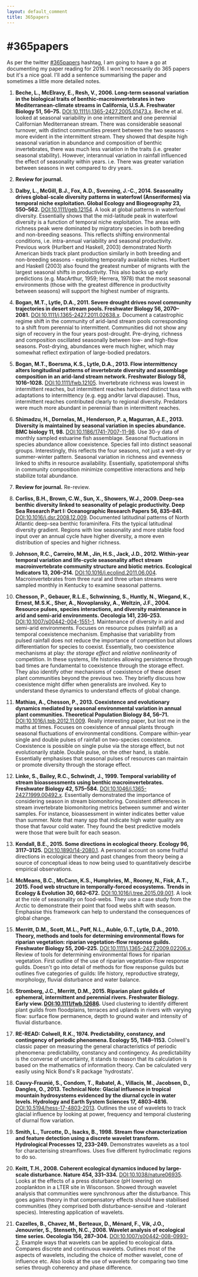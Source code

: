 ```yaml
---
layout: default_comment
title: 365papers
---
```


<!--
[DOI:](http://dx.doi.org/)
-->

# \#365papers

As per the twitter [\#365papers](https://twitter.com/search?q=%23365papers) hashtag, I am going to have a go at documenting my paper reading for 2016. I won't necessarily do 365 papers but it's a nice goal. I'll add a sentence summarising the paper and sometimes a little more detailed notes.  

1. **Beche, L., McElravy, E., Resh, V., 2006. Long-term seasonal variation in the biological traits of benthic-macroinvertebrates in two Mediterranean-climate streams in California, U.S.A. Freshwater Biology 51, 56–75.** [DOI:10.1111/j.1365-2427.2005.01473.x](http://dx.doi.org/10.1111/j.1365-2427.2005.01473.x). Beche et al. looked at seasonal variability in one intermittent and one perennial Californian Mediterranean stream. There was considerable seasonal turnover, with distinct communities present between the two seasons - more evident in the intermittent stream. They showed that despite high seasonal variation in abundance and composition of benthic invertebrates, there was much less variation in the traits (i.e. greater seasonal stability). However, interannual variation in rainfall influenced the effect of seasonality within years. i.e. There was greater variation between seasons in wet compared to dry years.

2. **Review for journal.**

3. **Dalby, L., McGill, B.J., Fox, A.D., Svenning, J.-C., 2014. Seasonality drives global-scale diversity patterns in waterfowl (Anseriformes) via temporal niche exploitation. Global Ecology and Biogeography 23, 550–562.** [DOI:10.1111/geb.12154](http://dx.doi.org/10.1111/geb.12154). A look at global patterns in waterfowl diversity. Essentially shows that the mid-latitude peak in waterfowl diversity is a function of temporal niche exploitation. The areas with richness peak were dominated by migratory species in both breeding and non-breeding seasons. This reflects shifting environmental conditions, i.e. intra-annual variability and seasonal productivity. Previous work (Hurlbert and Haskell, 2003) demonstrated North American birds track plant production similarly in both breeding and non-breeding seasons - exploiting temporally available niches. Hurlbert and Haskell (2003) also found the greatest number of migrants with the largest seasonal shifts in productivity. This also backs up early predictions (e.g. MacArthur, 1959; Herrera, 1978) that the most seasonal environments (those with the greatest difference in productivity between seasons) will support the highest number of migrants. 

4. **Bogan, M.T., Lytle, D.A., 2011. Severe drought drives novel community trajectories in desert stream pools. Freshwater Biology 56, 2070–2081.** [DOI:10.1111/j.1365-2427.2011.02638.x](http://dx.doi.org/10.1111/j.1365-2427.2011.02638.x). Document a catastrophic regime shift in the community of arid-land stream pools corresponding to a shift from perennial to intermittent. Communities did not show any sign of recovery in the four years post-drought. Pre-drying, richness and composition oscillated seasonally between low- and high-flow seasons. Post-drying, abundances were much higher, which may somewhat reflect extirpation of large-bodied predators.

5. **Bogan, M.T., Boersma, K.S., Lytle, D.A., 2013. Flow intermittency alters longitudinal patterns of invertebrate diversity and assemblage composition in an arid-land stream network. Freshwater Biology 58, 1016–1028.** [DOI:10.1111/fwb.12105](http://dx.doi.org/10.1111/fwb.12105). Invertebrate richness was lowest in intermittent reaches, but intermittent reaches harbored distinct taxa with adaptations to intermittency (e.g. egg and⁄or larval diapause). Thus, intermittent reaches contributed clearly to regional diversity. Predators were much more abundant in perennial than in intermittent reaches. 

6. **Shimadzu, H., Dornelas, M., Henderson, P. a, Magurran, A.E., 2013. Diversity is maintained by seasonal variation in species abundance. BMC biology 11, 98.** [DOI:10.1186/1741-7007-11-98](http://dx.doi.org/10.1186/1741-7007-11-98). Use 30-y data of monthly sampled estuarine fish assemblage. Seasonal fluctuations in species abundance allow coexistence. Species fall into distinct seasonal groups. Interestingly, this reflects the four seasons, not just a wet-dry or summer-winter pattern. Seasonal variation in richness and evenness linked to shifts in resource availability. Essentially, spatiotemporal shifts in community composition minimize competitive interactions and help stabilize total abundance.

7. **Review for journal.** Re-review.

8. **Corliss, B.H., Brown, C.W., Sun, X., Showers, W.J., 2009. Deep-sea benthic diversity linked to seasonality of pelagic productivity. Deep Sea Research Part I: Oceanographic Research Papers 56, 835–841.** [DOI:10.1016/j.dsr.2008.12.009](http://dx.doi.org/10.1016/j.dsr.2008.12.009). Documented latitudinal patterns of North Atlantic deep-sea benthic foraminifera. Fits the typical latitudinal diversity gradient. Regions with low seasonality and more stable food input over an annual cycle have higher diversity, a more even distribution of species and higher richness.

9. **Johnson, R.C., Carreiro, M.M., Jin, H.S., Jack, J.D., 2012. Within-year temporal variation and life-cycle seasonality affect stream macroinvertebrate community structure and biotic metrics. Ecological Indicators 13, 206–214.** [DOI:10.1016/j.ecolind.2011.06.004](http://dx.doi.org/10.1016/j.ecolind.2011.06.004). Macroinvertebrates from three rural and three urban streams were sampled monthly in Kentucky to examine seasonal patterns. 

10. **Chesson, P., Gebauer, R.L.E., Schwinning, S., Huntly, N., Wiegand, K., Ernest, M.S.K., Sher, A., Novoplansky, A., Weltzin, J.F., 2004. Resource pulses, species interactions, and diversity maintenance in arid and semi-arid environments. Oecologia 141, 236–253.** [DOI:10.1007/s00442-004-1551-1](http://dx.doi.org/10.1007/s00442-004-1551-1). Maintenance of diversity in arid and semi-arid environments. Focuses on resource pulses (rainfall) as a temporal coexistence mechanism. Emphasise that variability from pulsed rainfall does not reduce the importance of competition but allows differentiation for species to coexist. Essentially, two coexistence mechanisms at play: *the storage effect* and *relative nonlinearity* of competition. In these systems, life histories allowing persistence through bad times are fundamental to coexistence through the storage effect. They also identify other mechanisms of coexistence of these desert plant communities beyond the previous two. They briefly discuss how coexistence might differ when generalists are involved. Key to understand these dynamics to understand effects of global change.

11. **Mathias, A., Chesson, P., 2013. Coexistence and evolutionary dynamics mediated by seasonal environmental variation in annual plant communities. Theoretical Population Biology 84, 56–71.** [DOI:10.1016/j.tpb.2012.11.009](http://dx.doi.org/10.1016/j.tpb.2012.11.009). Really interesting paper, but lost me in the maths at times. Focuses on coexistence of annual plants through seasonal fluctuations of environmental conditions. Compare within-year single and double pulses of rainfall on two-species coexistence. Coexistence is possible on single pulse via the storage effect, but not evolutionarily stable. Double pulse, on the other hand, is stable. Essentially emphasises that seasonal pulses of resources can maintain or promote diversity through the storage effect.

12. **Linke, S., Bailey, R.C., Schwindt, J., 1999. Temporal variability of stream bioassessments using benthic macroinvertebrates. Freshwater Biology 42, 575–584.** [DOI:10.1046/j.1365-2427.1999.00492.x](http://dx.doi.org/10.1046/j.1365-2427.1999.00492.x). Essentially demonstrated the importance of considering season in stream biomonitoring. Consistent differences in stream invertebrate biomonitoring metrics between summer and winter samples. For instance, bioassessment in winter indicates better value than summer. Note that many spp that indicate high water quality are those that favour cold water. They found the best predictive models were those that were built for each season.

13. **Kendall, B.E., 2015. Some directions in ecological theory. Ecology 96, 3117–3125.** [DOI:10.1890/14-2080.1](http://dx.doi.org/10.1890/14-2080.1). A personal account on some fruitful directions in ecological theory and past changes from theory being a source of conceptual ideas to now being used to quantitatively descirbe empirical observations. 

14. **McMeans, B.C., McCann, K.S., Humphries, M., Rooney, N., Fisk, A.T., 2015. Food web structure in temporally-forced ecosystems. Trends in Ecology & Evolution 30, 662–672.** [DOI:10.1016/j.tree.2015.09.001](http://dx.doi.org/10.1016/j.tree.2015.09.001). A look at the role of seasonality on food-webs. They use a case study from the Arctic to demonstrate their point that food webs shift with season. Emphasise this framework can help to understand the consequences of global change. 

15. **Merritt, D.M., Scott, M.L., Poff, N.L., Auble, G.T., Lytle, D.A., 2010. Theory, methods and tools for determining environmental flows for riparian vegetation: riparian vegetation-flow response guilds. Freshwater Biology 55, 206–225.** [DOI:10.1111/j.1365-2427.2009.02206.x](http://dx.doi.org/10.1111/j.1365-2427.2009.02206.x). Review of tools for determining environmental flows for riparian vegetation. First outline of the use of riparian vegetation-flow response guilds. Doesn't go into detail of methods for flow response guilds but outlines five categories of guilds: life history, reproductive strategy, morphology, fluvial disturbance and water balance. 

16. **Stromberg, J.C., Merritt, D.M., 2015. Riparian plant guilds of ephemeral, intermittent and perennial rivers. Freshwater Biology. Early view. [DOI:10.1111/fwb.12686](http://dx.doi.org/10.1111/fwb.12686).** Used clustering to identify different plant guilds from floodplains, terraces and uplands in rivers with varying flow: surface flow permanence, depth to ground water and intensity of fluvial disturbance.

17. **RE-READ: Colwell, R.K., 1974. Predictability, constancy, and contingency of periodic phenomena. Ecology 55, 1148–1153.** Colwell's classic paper on measuring the general characteristics of periodic phenomena: predictability, constancy and contingency. As predictability is the converse of uncertainty, it stands to reason that its calculation is based on the mathematics of information theory. Can be calculated very easily using Nick Bond's R package 'hydrostats'. 

18. **Cauvy-Fraunié, S., Condom, T., Rabatel, A., Villacis, M., Jacobsen, D., Dangles, O., 2013. Technical Note: Glacial influence in tropical mountain hydrosystems evidenced by the diurnal cycle in water levels. Hydrology and Earth System Sciences 17, 4803–4816.** [DOI:10.5194/hess-17-4803-2013](http://dx.doi.org/10.5194/hess-17-4803-2013). Outlines the use of wavelets to track glacial influence by looking at power, frequency and temporal clustering of diurnal flow variation. 

19. **Smith, L., Turcotte, D., Isacks, B., 1998. Stream flow characterization and feature detection using a discrete wavelet transform. Hydrological Processes 12, 233–249.** Demonstrates wavelets as a tool for characterising streamflows. Uses five different hydroclimatic regions to do so. 

20. **Keitt, T.H., 2008. Coherent ecological dynamics induced by large-scale disturbance. Nature 454, 331–334.** [DOI:10.1038/nature06935](http://dx.doi.org/10.1038/nature06935). Looks at the effects of a press disturbance (pH lowering) on zooplankton in a LTER site in Wisconson. Showed through wavelet analysis that communities were synchronous after the disturbance. This goes agains theory in that compensatory effects should have stabilised communities (they comprised both disturbance-sensitve and -tolerant species). Interesting application of wavelets. 

21. **Cazelles, B., Chavez, M., Berteaux, D., Ménard, F., Vik, J.O., Jenouvrier, S., Stenseth, N.C., 2008. Wavelet analysis of ecological time series. Oecologia 156, 287–304.** [DOI:10.1007/s00442-008-0993-2](http://dx.doi.org/10.1007/s00442-008-0993-2). Example ways that wavelets can be applied to ecological data. Compares discrete and continuous wavelets. Outlines most of the aspects of wavelets, including the choice of mother wavelet, cone of influence etc. Also looks at the use of wavelets for comparing two time series through coherency and phase difference. 


<!--
[DOI:](http://dx.doi.org/)
-->
<!--
[DOI:](http://dx.doi.org/)
-->
<!--
[DOI:](http://dx.doi.org/)
-->

